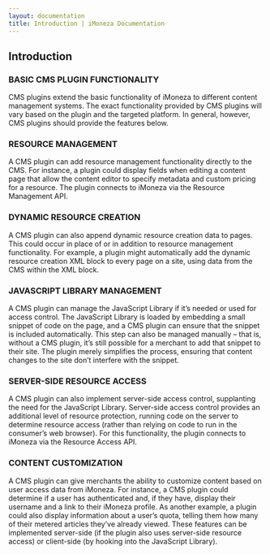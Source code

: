 ```yaml
---
layout: documentation
title: Introduction | iMoneza Documentation
---
```

## Introduction

### BASIC CMS PLUGIN FUNCTIONALITY

CMS plugins extend the basic functionality of iMoneza to different content management systems. The exact functionality provided by CMS plugins will vary based on the plugin and the targeted platform. In general, however, CMS plugins should provide the features below.

### RESOURCE MANAGEMENT

A CMS plugin can add resource management functionality directly to the CMS. For instance, a plugin could display fields when editing a content page that allow the content editor to specify metadata and custom pricing for a resource. The plugin connects to iMoneza via the Resource Management API.

### DYNAMIC RESOURCE CREATION

A CMS plugin can also append dynamic resource creation data to pages. This could occur in place of or in addition to resource management functionality. For example, a plugin might automatically add the dynamic resource creation XML block to every page on a site, using data from the CMS within the XML block.

### JAVASCRIPT LIBRARY MANAGEMENT

A CMS plugin can manage the JavaScript Library if it’s needed or used for access control. The JavaScript Library is loaded by embedding a small snippet of code on the page, and a CMS plugin can ensure that the snippet is included automatically. This step can also be managed manually – that is, without a CMS plugin, it’s still possible for a merchant to add that snippet to their site. The plugin merely simplifies the process, ensuring that content changes to the site don’t interfere with the snippet.

### SERVER-SIDE RESOURCE ACCESS

A CMS plugin can also implement server-side access control, supplanting the need for the JavaScript Library. Server-side access control provides an additional level of resource protection, running code on the server to determine resource access (rather than relying on code to run in the consumer’s web browser). For this functionality, the plugin connects to iMoneza via the Resource Access API.

### CONTENT CUSTOMIZATION

A CMS plugin can give merchants the ability to customize content based on user access data from iMoneza. For instance, a CMS plugin could determine if a user has authenticated and, if they have, display their username and a link to their iMoneza profile. As another example, a plugin could also display information about a user’s quota, telling them how many of their metered articles they’ve already viewed. These features can be implemented server-side (if the plugin also uses server-side resource access) or client-side (by hooking into the JavaScript Library).
